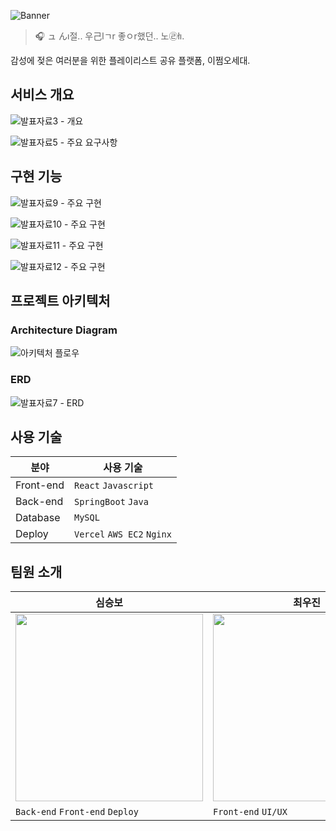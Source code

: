 ![Banner](https://github.com/user-attachments/assets/0b1ca540-a512-4885-91ee-ef041cac429e)

> 🎧 ュ んı절.. 우己lㄱr 좋ㅇr했던.. 노㉣łı.

감성에 젖은 여러분을 위한 플레이리스트 공유 플랫폼, 이쩜오세대.

## 서비스 개요
![발표자료3 - 개요](https://github.com/user-attachments/assets/7363c679-6d99-414f-a581-a92f9c403231)

![발표자료5 - 주요 요구사항](https://github.com/user-attachments/assets/5281b149-50ff-4a40-ba85-069f5fbf6122)

## 구현 기능
![발표자료9 - 주요 구현](https://github.com/user-attachments/assets/71a86100-650d-4c85-8039-be1898514c0d)

![발표자료10 - 주요 구현](https://github.com/user-attachments/assets/559ec9ac-3dbc-444f-8cf5-6cc866569d0b)

![발표자료11 - 주요 구현](https://github.com/user-attachments/assets/403c8d2e-d625-4c77-aa53-e508f5ee4bb2)

![발표자료12 - 주요 구현](https://github.com/user-attachments/assets/3161adbc-b8a8-406f-b229-ddbb1fc65887)

## 프로젝트 아키텍처

### Architecture Diagram
![아키텍처 플로우](https://github.com/user-attachments/assets/791b39c9-102f-4a10-a701-fee4d8ecae3c)

### ERD
![발표자료7 - ERD](https://github.com/user-attachments/assets/07d9ca2c-c668-4d4b-b5a4-91469c0384b1)

## 사용 기술

| 분야 | 사용 기술 |
| --- | --- |
| Front-end | `React` `Javascript` |
| Back-end | `SpringBoot` `Java` |
| Database | `MySQL` |
| Deploy | `Vercel` `AWS EC2` `Nginx` |

## 팀원 소개

| 심승보 | 최우진 |
| --- | --- |
| <a href="https://github.com/seungboshim"><img src="https://github.com/seungboshim.png" width="300px;" alt=""/></a> | <a href="https://github.com/jinnius02"><img src="https://github.com/jinnius02.png" width="300px;" alt=""/></a> |
| `Back-end` `Front-end` `Deploy` | `Front-end` `UI/UX` |
